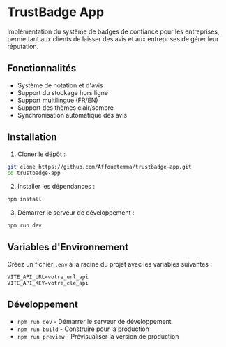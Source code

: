 # TrustBadge App

Implémentation du système de badges de confiance pour les entreprises, permettant aux clients de laisser des avis et aux entreprises de gérer leur réputation.

## Fonctionnalités

- Système de notation et d'avis
- Support du stockage hors ligne
- Support multilingue (FR/EN)
- Support des thèmes clair/sombre
- Synchronisation automatique des avis

## Installation

1. Cloner le dépôt :
```bash
git clone https://github.com/Affouetemma/trustbadge-app.git
cd trustbadge-app
```

2. Installer les dépendances :
```bash
npm install
```

3. Démarrer le serveur de développement :
```bash
npm run dev
```

## Variables d'Environnement

Créez un fichier `.env` à la racine du projet avec les variables suivantes :

```env
VITE_API_URL=votre_url_api
VITE_API_KEY=votre_cle_api
```

## Développement

- `npm run dev` - Démarrer le serveur de développement
- `npm run build` - Construire pour la production
- `npm run preview` - Prévisualiser la version de production

